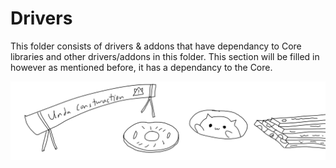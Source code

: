 # Drivers
This folder consists of drivers & addons that have dependancy to Core libraries and other drivers/addons in this folder. This section will be filled in however as mentioned before, it has a dependancy to the Core.

![UndaConstwuction](../.assets/Undaconstwuction.png)